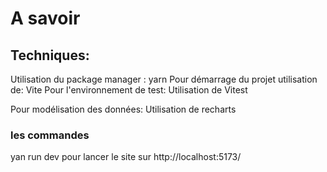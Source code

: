 # A savoir

## Techniques:

Utilisation du package manager : yarn
Pour démarrage du projet utilisation de: Vite
Pour l'environnement de test: Utilisation de Vitest

Pour modélisation des données: Utilisation de recharts

### les commandes

yan run dev pour lancer le site sur http://localhost:5173/
